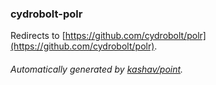 ### cydrobolt-polr

Redirects to [https://github.com/cydrobolt/polr](https://github.com/cydrobolt/polr).

###### Automatically generated by [kashav/point](https://github.com/kashav/point).
